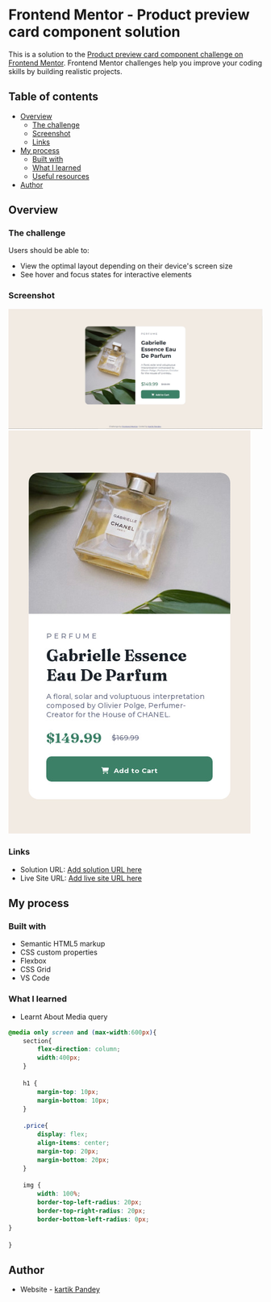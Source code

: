 # Frontend Mentor - Product preview card component solution

This is a solution to the [Product preview card component challenge on Frontend Mentor](https://www.frontendmentor.io/challenges/product-preview-card-component-GO7UmttRfa). Frontend Mentor challenges help you improve your coding skills by building realistic projects. 

## Table of contents

- [Overview](#overview)
  - [The challenge](#the-challenge)
  - [Screenshot](#screenshot)
  - [Links](#links)
- [My process](#my-process)
  - [Built with](#built-with)
  - [What I learned](#what-i-learned)
  - [Useful resources](#useful-resources)
- [Author](#author)

## Overview

### The challenge

Users should be able to:

- View the optimal layout depending on their device's screen size
- See hover and focus states for interactive elements

### Screenshot

![Desktop Preview](./screenshot/desktop-preview.jpg)
![Phone Preview](./screenshot/mobile-preview.jpg)

### Links

- Solution URL: [Add solution URL here](https://your-solution-url.com)
- Live Site URL: [Add live site URL here](https://your-live-site-url.com)

## My process

### Built with

- Semantic HTML5 markup
- CSS custom properties
- Flexbox
- CSS Grid
- VS Code

### What I learned
- Learnt About Media query
```css
@media only screen and (max-width:600px){
    section{
        flex-direction: column;
        width:400px;
    }

    h1 {
        margin-top: 10px;
        margin-bottom: 10px;
    }

    .price{
        display: flex;
        align-items: center;
        margin-top: 20px;
        margin-bottom: 20px;
    }

    img {
        width: 100%;
        border-top-left-radius: 20px;
        border-top-right-radius: 20px;
        border-bottom-left-radius: 0px;
}

}

```
## Author

- Website - [kartik Pandey](https://github.com/KartikPandey19)

